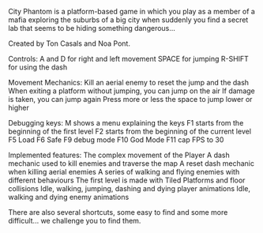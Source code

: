 City Phantom is a platform-based game in which you play as a member of a mafia exploring the suburbs of a big city when suddenly you find a secret lab that seems to be hiding something dangerous... 

Created by Ton Casals and Noa Pont.

Controls:
A and D for right and left movement
SPACE for jumping
R-SHIFT for using the dash

Movement Mechanics:
Kill an aerial enemy to reset the jump and the dash
When exiting a platform without jumping, you can jump on the air
If damage is taken, you can jump again
Press more or less the space to jump lower or higher

Debugging keys:
M shows a menu explaining the keys
F1 starts from the beginning of the first level
F2 starts from the beginning of the current level
F5 Load
F6 Safe
F9 debug mode
F10 God Mode 
F11 cap FPS to 30

Implemented features:
The complex movement of the Player
A dash mechanic used to kill enemies and traverse the map
A reset dash mechanic when killing aerial enemies
A series of walking and flying enemies with different behaviours
The first level is made with Tiled
Platforms and floor collisions
Idle, walking, jumping, dashing and dying player animations
Idle, walking and dying enemy animations

There are also several shortcuts, some easy to find and some more difficult... we challenge you to find them.
